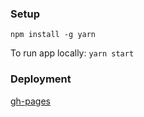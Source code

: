 ### Setup

`npm install -g yarn`

To run app locally:
`yarn start`

### Deployment

[gh-pages](https://dev.to/yuribenjamin/how-to-deploy-react-app-in-github-pages-2a1f)